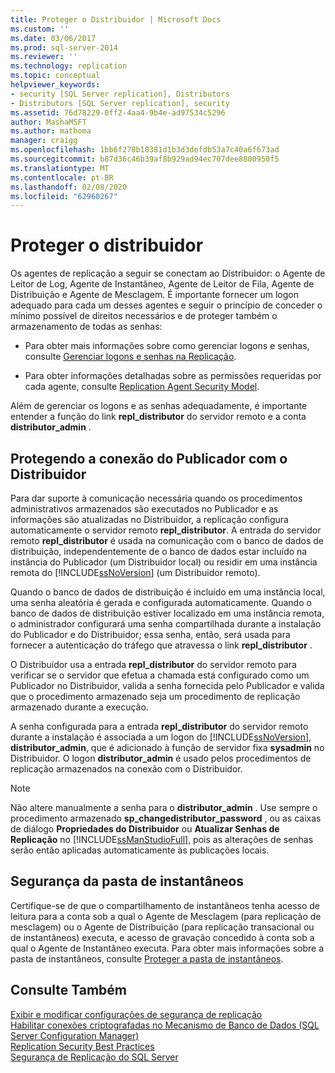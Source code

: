 ```yaml
---
title: Proteger o Distribuidor | Microsoft Docs
ms.custom: ''
ms.date: 03/06/2017
ms.prod: sql-server-2014
ms.reviewer: ''
ms.technology: replication
ms.topic: conceptual
helpviewer_keywords:
- security [SQL Server replication], Distributors
- Distributors [SQL Server replication], security
ms.assetid: 76d78229-0ff2-4aa4-9b4e-ad97534c5296
author: MashaMSFT
ms.author: mathoma
manager: craigg
ms.openlocfilehash: 1bb6f278b18381d1b3d3defdb53a7c40a6f673ad
ms.sourcegitcommit: b87d36c46b39af8b929ad94ec707dee8800950f5
ms.translationtype: MT
ms.contentlocale: pt-BR
ms.lasthandoff: 02/08/2020
ms.locfileid: "62960267"
---
```

# <a name="secure-the-distributor"></a>Proteger o distribuidor
  Os agentes de replicação a seguir se conectam ao Distribuidor: o Agente de Leitor de Log, Agente de Instantâneo, Agente de Leitor de Fila, Agente de Distribuição e Agente de Mesclagem. É importante fornecer um logon adequado para cada um desses agentes e seguir o princípio de conceder o mínimo possível de direitos necessários e de proteger também o armazenamento de todas as senhas:  
  
-   Para obter mais informações sobre como gerenciar logons e senhas, consulte [Gerenciar logons e senhas na Replicação](identity-and-access-control-replication.md#manage-logins-and-passwords-in-replication).  
  
-   Para obter informações detalhadas sobre as permissões requeridas por cada agente, consulte [Replication Agent Security Model](replication-agent-security-model.md).  
  
 Além de gerenciar os logons e as senhas adequadamente, é importante entender a função do link **repl_distributor** do servidor remoto e a conta **distributor_admin** .  
  
## <a name="securing-the-connection-from-the-publisher-to-the-distributor"></a>Protegendo a conexão do Publicador com o Distribuidor  
 Para dar suporte à comunicação necessária quando os procedimentos administrativos armazenados são executados no Publicador e as informações são atualizadas no Distribuidor, a replicação configura automaticamente o servidor remoto **repl_distributor**. A entrada do servidor remoto **repl_distributor** é usada na comunicação com o banco de dados de distribuição, independentemente de o banco de dados estar incluído na instância do Publicador (um Distribuidor local) ou residir em uma instância remota do [!INCLUDE[ssNoVersion](../../../includes/ssnoversion-md.md)] (um Distribuidor remoto).  
  
 Quando o banco de dados de distribuição é incluído em uma instância local, uma senha aleatória é gerada e configurada automaticamente. Quando o banco de dados de distribuição estiver localizado em uma instância remota, o administrador configurará uma senha compartilhada durante a instalação do Publicador e do Distribuidor; essa senha, então, será usada para fornecer a autenticação do tráfego que atravessa o link **repl_distributor** .  
  
 O Distribuidor usa a entrada **repl_distributor** do servidor remoto para verificar se o servidor que efetua a chamada está configurado como um Publicador no Distribuidor, valida a senha fornecida pelo Publicador e valida que o procedimento armazenado seja um procedimento de replicação armazenado durante a execução.  
  
 A senha configurada para a entrada **repl_distributor** do servidor remoto durante a instalação é associada a um logon do [!INCLUDE[ssNoVersion](../../../includes/ssnoversion-md.md)], **distributor_admin**, que é adicionado à função de servidor fixa **sysadmin** no Distribuidor. O logon **distributor_admin** é usado pelos procedimentos de replicação armazenados na conexão com o Distribuidor.  
  
> [!NOTE]  
>  Não altere manualmente a senha para o **distributor_admin** . Use sempre o procedimento armazenado **sp_changedistributor_password** , ou as caixas de diálogo **Propriedades do Distribuidor** ou **Atualizar Senhas de Replicação** no [!INCLUDE[ssManStudioFull](../../../includes/ssmanstudiofull-md.md)], pois as alterações de senhas serão então aplicadas automaticamente às publicações locais.  
  
## <a name="snapshot-folder-security"></a>Segurança da pasta de instantâneos  
 Certifique-se de que o compartilhamento de instantâneos tenha acesso de leitura para a conta sob a qual o Agente de Mesclagem (para replicação de mesclagem) ou o Agente de Distribuição (para replicação transacional ou de instantâneos) executa, e acesso de gravação concedido à conta sob a qual o Agente de Instantâneo executa. Para obter mais informações sobre a pasta de instantâneos, consulte [Proteger a pasta de instantâneos](secure-the-snapshot-folder.md).  
  
## <a name="see-also"></a>Consulte Também  
 [Exibir e modificar configurações de segurança de replicação](view-and-modify-replication-security-settings.md)   
 [Habilitar conexões criptografadas no Mecanismo de Banco de Dados &#40;SQL Server Configuration Manager&#41;](../../../database-engine/configure-windows/enable-encrypted-connections-to-the-database-engine.md)   
 [Replication Security Best Practices](replication-security-best-practices.md)   
 [Segurança de Replicação do SQL Server](view-and-modify-replication-security-settings.md)  
  
  
